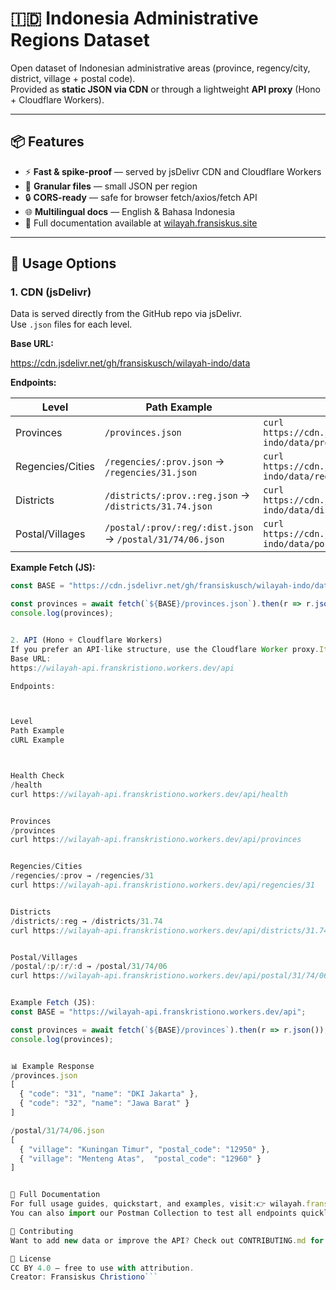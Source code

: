 # 🇮🇩 Indonesia Administrative Regions Dataset

Open dataset of Indonesian administrative areas (province, regency/city, district, village + postal code).  
Provided as **static JSON via CDN** or through a lightweight **API proxy** (Hono + Cloudflare Workers).

---

## 📦 Features

- ⚡ **Fast & spike-proof** — served by jsDelivr CDN and Cloudflare Workers  
- 🧩 **Granular files** — small JSON per region  
- 🔒 **CORS-ready** — safe for browser fetch/axios/fetch API  
- 🌐 **Multilingual docs** — English & Bahasa Indonesia  
- 📖 Full documentation available at [wilayah.fransiskus.site](https://wilayah.fransiskus.site)

---

## 🚀 Usage Options

### 1. CDN (jsDelivr)

Data is served directly from the GitHub repo via jsDelivr.  
Use `.json` files for each level.

**Base URL:**

https://cdn.jsdelivr.net/gh/fransiskusch/wilayah-indo/data

**Endpoints:**

| Level            | Path Example                                              | cURL Example                                                                 |
|------------------|-----------------------------------------------------------|------------------------------------------------------------------------------|
| Provinces        | `/provinces.json`                                         | `curl https://cdn.jsdelivr.net/gh/fransiskusch/wilayah-indo/data/provinces.json` |
| Regencies/Cities | `/regencies/:prov.json` → `/regencies/31.json`            | `curl https://cdn.jsdelivr.net/gh/fransiskusch/wilayah-indo/data/regencies/31.json` |
| Districts        | `/districts/:prov.:reg.json` → `/districts/31.74.json`    | `curl https://cdn.jsdelivr.net/gh/fransiskusch/wilayah-indo/data/districts/31.74.json` |
| Postal/Villages  | `/postal/:prov/:reg/:dist.json` → `/postal/31/74/06.json` | `curl https://cdn.jsdelivr.net/gh/fransiskusch/wilayah-indo/data/postal/31/74/06.json` |

**Example Fetch (JS):**

```js
const BASE = "https://cdn.jsdelivr.net/gh/fransiskusch/wilayah-indo/data";

const provinces = await fetch(`${BASE}/provinces.json`).then(r => r.json());
console.log(provinces);


2. API (Hono + Cloudflare Workers)
If you prefer an API-like structure, use the Cloudflare Worker proxy.It provides the same dataset but without .json extensions.
Base URL:
https://wilayah-api.franskristiono.workers.dev/api

Endpoints:



Level
Path Example
cURL Example



Health Check
/health
curl https://wilayah-api.franskristiono.workers.dev/api/health


Provinces
/provinces
curl https://wilayah-api.franskristiono.workers.dev/api/provinces


Regencies/Cities
/regencies/:prov → /regencies/31
curl https://wilayah-api.franskristiono.workers.dev/api/regencies/31


Districts
/districts/:reg → /districts/31.74
curl https://wilayah-api.franskristiono.workers.dev/api/districts/31.74


Postal/Villages
/postal/:p/:r/:d → /postal/31/74/06
curl https://wilayah-api.franskristiono.workers.dev/api/postal/31/74/06


Example Fetch (JS):
const BASE = "https://wilayah-api.franskristiono.workers.dev/api";

const provinces = await fetch(`${BASE}/provinces`).then(r => r.json());
console.log(provinces);


📊 Example Response
/provinces.json
[
  { "code": "31", "name": "DKI Jakarta" },
  { "code": "32", "name": "Jawa Barat" }
]

/postal/31/74/06.json
[
  { "village": "Kuningan Timur", "postal_code": "12950" },
  { "village": "Menteng Atas",  "postal_code": "12960" }
]


📖 Full Documentation
For full usage guides, quickstart, and examples, visit:👉 wilayah.fransiskus.site
You can also import our Postman Collection to test all endpoints quickly.

🤝 Contributing
Want to add new data or improve the API? Check out CONTRIBUTING.md for guidelines.⭐ If you find this dataset useful, consider starring the repo to support the project!

📝 License
CC BY 4.0 — free to use with attribution.
Creator: Fransiskus Christiono```
